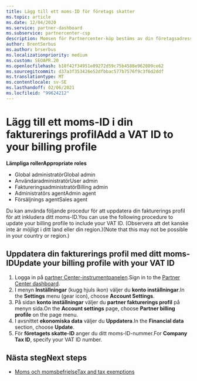 ```yaml
---
title: Lägg till ett moms-ID för företags skatter
ms.topic: article
ms.date: 12/04/2020
ms.service: partner-dashboard
ms.subservice: partnercenter-csp
description: Momsen för Partnercenter-köp bestäms av din företagsadress. Företag i vissa länder kan ange sina moms nummer eller lokala motsvarigheter.
author: BrentSerbus
ms.author: brserbus
ms.localizationpriority: medium
ms.custom: SEOAPR.20
ms.openlocfilehash: b18f42f34951e09272d59c75b4588e962809ce62
ms.sourcegitcommit: d37a3f353426e52dfbbac577b7576f9c3f6d2ddf
ms.translationtype: MT
ms.contentlocale: sv-SE
ms.lasthandoff: 02/06/2021
ms.locfileid: "99624212"
---
```

# <a name="add-a-vat-id-to-your-billing-profile"></a><span data-ttu-id="9388a-104">Lägg till ett moms-ID i din fakturerings profil</span><span class="sxs-lookup"><span data-stu-id="9388a-104">Add a VAT ID to your billing profile</span></span>

<span data-ttu-id="9388a-105">**Lämpliga roller**</span><span class="sxs-lookup"><span data-stu-id="9388a-105">**Appropriate roles**</span></span>

- <span data-ttu-id="9388a-106">Global administratör</span><span class="sxs-lookup"><span data-stu-id="9388a-106">Global admin</span></span>
- <span data-ttu-id="9388a-107">Användaradministratör</span><span class="sxs-lookup"><span data-stu-id="9388a-107">User admin</span></span>
- <span data-ttu-id="9388a-108">Faktureringsadministratör</span><span class="sxs-lookup"><span data-stu-id="9388a-108">Billing admin</span></span>
- <span data-ttu-id="9388a-109">Administratörs agent</span><span class="sxs-lookup"><span data-stu-id="9388a-109">Admin agent</span></span>
- <span data-ttu-id="9388a-110">Försäljnings agent</span><span class="sxs-lookup"><span data-stu-id="9388a-110">Sales agent</span></span>

<span data-ttu-id="9388a-111">Du kan använda följande procedur för att uppdatera din fakturerings profil för att inkludera ditt moms-ID.</span><span class="sxs-lookup"><span data-stu-id="9388a-111">You can use the following procedure to update your billing profile to include your VAT ID.</span></span> <span data-ttu-id="9388a-112">(Observera att det kanske inte är möjligt i ditt land eller din region.)</span><span class="sxs-lookup"><span data-stu-id="9388a-112">(Note that this may not be possible in your country or region.)</span></span>

## <a name="update-your-billing-profile-with-your-vat-id"></a><span data-ttu-id="9388a-113">Uppdatera din fakturerings profil med ditt moms-ID</span><span class="sxs-lookup"><span data-stu-id="9388a-113">Update your billing profile with your VAT ID</span></span>

1. <span data-ttu-id="9388a-114">Logga in på [partner Center-instrumentpanelen](https://partner.microsoft.com/dashboard/).</span><span class="sxs-lookup"><span data-stu-id="9388a-114">Sign in to the [Partner Center dashboard](https://partner.microsoft.com/dashboard/).</span></span>
2. <span data-ttu-id="9388a-115">I menyn **Inställningar** (kugg hjuls ikon) väljer du **konto inställningar**.</span><span class="sxs-lookup"><span data-stu-id="9388a-115">In the **Settings** menu (gear icon), choose **Account Settings**.</span></span>
3. <span data-ttu-id="9388a-116">På sidan **konto inställningar** väljer du **partner fakturerings profil** på menyn sida.</span><span class="sxs-lookup"><span data-stu-id="9388a-116">On the **Account settings** page, choose **Partner billing profile** on the page menu.</span></span>
4. <span data-ttu-id="9388a-117">I avsnittet **ekonomiska data** väljer du **Uppdatera**.</span><span class="sxs-lookup"><span data-stu-id="9388a-117">In the **Financial data** section, choose **Update**.</span></span>
5. <span data-ttu-id="9388a-118">För **företagets skatte-ID** anger du ditt moms-ID-nummer.</span><span class="sxs-lookup"><span data-stu-id="9388a-118">For **Company Tax ID**, specify your VAT ID number.</span></span>

## <a name="next-steps"></a><span data-ttu-id="9388a-119">Nästa steg</span><span class="sxs-lookup"><span data-stu-id="9388a-119">Next steps</span></span>

- [<span data-ttu-id="9388a-120">Moms och momsbefrielse</span><span class="sxs-lookup"><span data-stu-id="9388a-120">Tax and tax exemptions</span></span>](tax-and-tax-exemptions.md)
